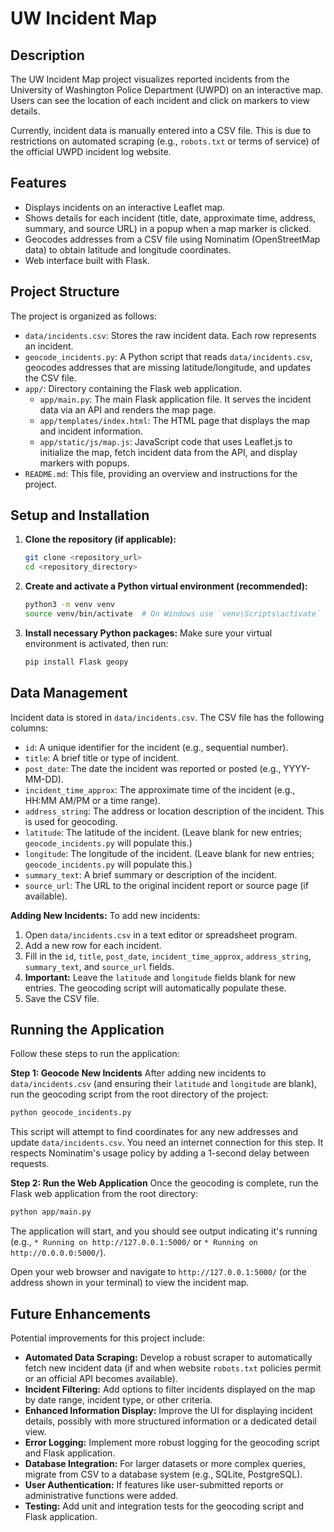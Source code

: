 # UW Incident Map

## Description
The UW Incident Map project visualizes reported incidents from the University of Washington Police Department (UWPD) on an interactive map. Users can see the location of each incident and click on markers to view details.

Currently, incident data is manually entered into a CSV file. This is due to restrictions on automated scraping (e.g., `robots.txt` or terms of service) of the official UWPD incident log website.

## Features
*   Displays incidents on an interactive Leaflet map.
*   Shows details for each incident (title, date, approximate time, address, summary, and source URL) in a popup when a map marker is clicked.
*   Geocodes addresses from a CSV file using Nominatim (OpenStreetMap data) to obtain latitude and longitude coordinates.
*   Web interface built with Flask.

## Project Structure
The project is organized as follows:

*   `data/incidents.csv`: Stores the raw incident data. Each row represents an incident.
*   `geocode_incidents.py`: A Python script that reads `data/incidents.csv`, geocodes addresses that are missing latitude/longitude, and updates the CSV file.
*   `app/`: Directory containing the Flask web application.
    *   `app/main.py`: The main Flask application file. It serves the incident data via an API and renders the map page.
    *   `app/templates/index.html`: The HTML page that displays the map and incident information.
    *   `app/static/js/map.js`: JavaScript code that uses Leaflet.js to initialize the map, fetch incident data from the API, and display markers with popups.
*   `README.md`: This file, providing an overview and instructions for the project.

## Setup and Installation

1.  **Clone the repository (if applicable):**
    ```bash
    git clone <repository_url>
    cd <repository_directory>
    ```

2.  **Create and activate a Python virtual environment (recommended):**
    ```bash
    python3 -m venv venv
    source venv/bin/activate  # On Windows use `venv\Scripts\activate`
    ```

3.  **Install necessary Python packages:**
    Make sure your virtual environment is activated, then run:
    ```bash
    pip install Flask geopy
    ```

## Data Management

Incident data is stored in `data/incidents.csv`. The CSV file has the following columns:

*   `id`: A unique identifier for the incident (e.g., sequential number).
*   `title`: A brief title or type of incident.
*   `post_date`: The date the incident was reported or posted (e.g., YYYY-MM-DD).
*   `incident_time_approx`: The approximate time of the incident (e.g., HH:MM AM/PM or a time range).
*   `address_string`: The address or location description of the incident. This is used for geocoding.
*   `latitude`: The latitude of the incident. (Leave blank for new entries; `geocode_incidents.py` will populate this.)
*   `longitude`: The longitude of the incident. (Leave blank for new entries; `geocode_incidents.py` will populate this.)
*   `summary_text`: A brief summary or description of the incident.
*   `source_url`: The URL to the original incident report or source page (if available).

**Adding New Incidents:**
To add new incidents:
1.  Open `data/incidents.csv` in a text editor or spreadsheet program.
2.  Add a new row for each incident.
3.  Fill in the `id`, `title`, `post_date`, `incident_time_approx`, `address_string`, `summary_text`, and `source_url` fields.
4.  **Important:** Leave the `latitude` and `longitude` fields blank for new entries. The geocoding script will automatically populate these.
5.  Save the CSV file.

## Running the Application

Follow these steps to run the application:

**Step 1: Geocode New Incidents**
After adding new incidents to `data/incidents.csv` (and ensuring their `latitude` and `longitude` are blank), run the geocoding script from the root directory of the project:
```bash
python geocode_incidents.py
```
This script will attempt to find coordinates for any new addresses and update `data/incidents.csv`. You need an internet connection for this step. It respects Nominatim's usage policy by adding a 1-second delay between requests.

**Step 2: Run the Web Application**
Once the geocoding is complete, run the Flask web application from the root directory:
```bash
python app/main.py
```
The application will start, and you should see output indicating it's running (e.g., `* Running on http://127.0.0.1:5000/` or `* Running on http://0.0.0.0:5000/`).

Open your web browser and navigate to `http://127.0.0.1:5000/` (or the address shown in your terminal) to view the incident map.

## Future Enhancements
Potential improvements for this project include:

*   **Automated Data Scraping:** Develop a robust scraper to automatically fetch new incident data (if and when website `robots.txt` policies permit or an official API becomes available).
*   **Incident Filtering:** Add options to filter incidents displayed on the map by date range, incident type, or other criteria.
*   **Enhanced Information Display:** Improve the UI for displaying incident details, possibly with more structured information or a dedicated detail view.
*   **Error Logging:** Implement more robust logging for the geocoding script and Flask application.
*   **Database Integration:** For larger datasets or more complex queries, migrate from CSV to a database system (e.g., SQLite, PostgreSQL).
*   **User Authentication:** If features like user-submitted reports or administrative functions were added.
*   **Testing:** Add unit and integration tests for the geocoding script and Flask application.
```
